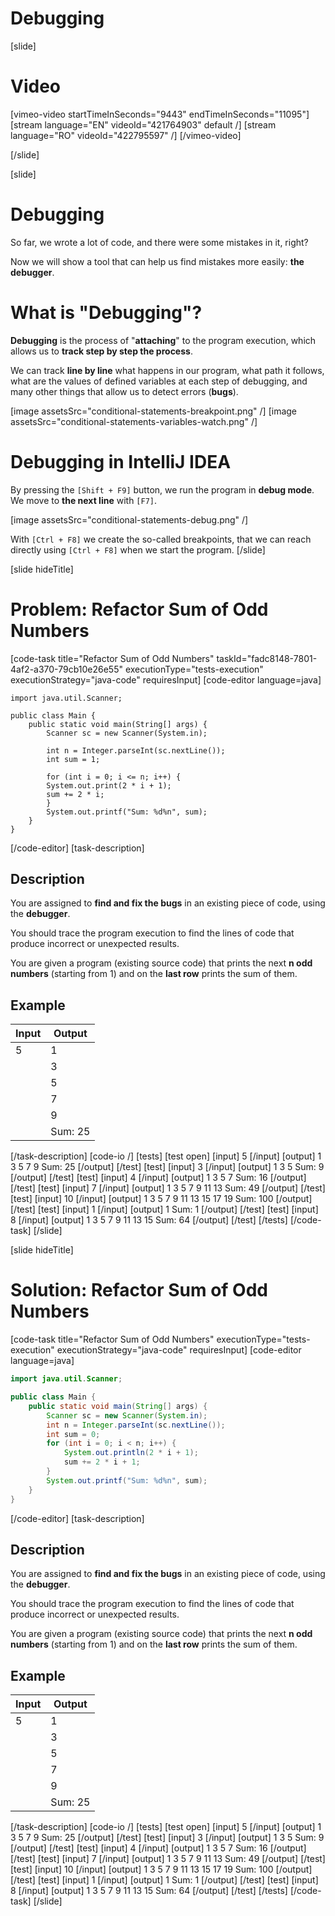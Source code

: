 # Debugging

[slide]
# Video
[vimeo-video startTimeInSeconds="9443" endTimeInSeconds="11095"]
[stream language="EN" videoId="421764903" default /]
[stream language="RO" videoId="422795597"  /]
[/vimeo-video]

[/slide]

[slide]
# Debugging
So far, we wrote a lot of code, and there were some mistakes in it, right? 

Now we will show a tool that can help us find mistakes more easily: **the debugger**.

# What is "Debugging"?
**Debugging** is the process of "**attaching**" to the program execution, which allows us to **track step by step the process**. 

We can track **line by line** what happens in our program, what path it follows, what are the values of defined variables at each step of debugging, and many other things that allow us to detect errors (**bugs**).

[image assetsSrc="conditional-statements-breakpoint.png" /]
[image assetsSrc="conditional-statements-variables-watch.png" /]

# Debugging in IntelliJ IDEA 
By pressing the `[Shift + F9]` button, we run the program in **debug mode**. We move to **the next line** with `[F7]`.

[image assetsSrc="conditional-statements-debug.png" /]

With `[Ctrl + F8]` we create the so-called breakpoints, that we can reach directly using `[Ctrl + F8]` when we start the program.
[/slide]

[slide hideTitle]
# Problem: Refactor Sum of Odd Numbers
[code-task title="Refactor Sum of Odd Numbers" taskId="fadc8148-7801-4af2-a370-79cb10e26e55" executionType="tests-execution" executionStrategy="java-code" requiresInput]
[code-editor language=java]
```
import java.util.Scanner;

public class Main {
    public static void main(String[] args) {
        Scanner sc = new Scanner(System.in);

        int n = Integer.parseInt(sc.nextLine());
        int sum = 1;
        
        for (int i = 0; i <= n; i++) {
        System.out.print(2 * i + 1);
        sum += 2 * i;
        }
        System.out.printf("Sum: %d%n", sum);
    }
}
```
[/code-editor]
[task-description]
## Description
You are assigned to **find and fix the bugs** in an existing piece of code, using the **debugger**.

You should trace the program execution to find the lines of code that produce incorrect or unexpected results.

You are given a program \(existing source code\) that prints the next **n odd numbers** \(starting from 1\) and on the **last row** prints the sum of them.

## Example
| **Input** | **Output** |
| --- | --- |
| 5 | 1 |
|  | 3 |
|  | 5 |
|  | 7 |
|  | 9 |
|  | Sum: 25 |

[/task-description]
[code-io /]
[tests]
[test open]
[input]
5
[/input]
[output]
1
3
5
7
9
Sum: 25
[/output]
[/test]
[test]
[input]
3
[/input]
[output]
1
3
5
Sum: 9
[/output]
[/test]
[test]
[input]
4
[/input]
[output]
1
3
5
7
Sum: 16
[/output]
[/test]
[test]
[input]
7
[/input]
[output]
1
3
5
7
9
11
13
Sum: 49
[/output]
[/test]
[test]
[input]
10
[/input]
[output]
1
3
5
7
9
11
13
15
17
19
Sum: 100
[/output]
[/test]
[test]
[input]
1
[/input]
[output]
1
Sum: 1
[/output]
[/test]
[test]
[input]
8
[/input]
[output]
1
3
5
7
9
11
13
15
Sum: 64
[/output]
[/test]
[/tests]
[/code-task]
[/slide]


[slide hideTitle]
# Solution: Refactor Sum of Odd Numbers
[code-task title="Refactor Sum of Odd Numbers" executionType="tests-execution" executionStrategy="java-code" requiresInput]
[code-editor language=java]
```java
import java.util.Scanner;

public class Main {
    public static void main(String[] args) {
        Scanner sc = new Scanner(System.in);
        int n = Integer.parseInt(sc.nextLine());
        int sum = 0;
        for (int i = 0; i < n; i++) {
            System.out.println(2 * i + 1);
            sum += 2 * i + 1;
        }
        System.out.printf("Sum: %d%n", sum);
    }
}
```
[/code-editor]
[task-description]
## Description
You are assigned to **find and fix the bugs** in an existing piece of code, using the **debugger**.

You should trace the program execution to find the lines of code that produce incorrect or unexpected results.

You are given a program \(existing source code\) that prints the next **n odd numbers** \(starting from 1\) and on the **last row** prints the sum of them.

## Example
| **Input** | **Output** |
| --- | --- |
| 5 | 1 |
|  | 3 |
|  | 5 |
|  | 7 |
|  | 9 |
|  | Sum: 25 |

[/task-description]
[code-io /]
[tests]
[test open]
[input]
5
[/input]
[output]
1
3
5
7
9
Sum: 25
[/output]
[/test]
[test]
[input]
3
[/input]
[output]
1
3
5
Sum: 9
[/output]
[/test]
[test]
[input]
4
[/input]
[output]
1
3
5
7
Sum: 16
[/output]
[/test]
[test]
[input]
7
[/input]
[output]
1
3
5
7
9
11
13
Sum: 49
[/output]
[/test]
[test]
[input]
10
[/input]
[output]
1
3
5
7
9
11
13
15
17
19
Sum: 100
[/output]
[/test]
[test]
[input]
1
[/input]
[output]
1
Sum: 1
[/output]
[/test]
[test]
[input]
8
[/input]
[output]
1
3
5
7
9
11
13
15
Sum: 64
[/output]
[/test]
[/tests]
[/code-task]
[/slide]